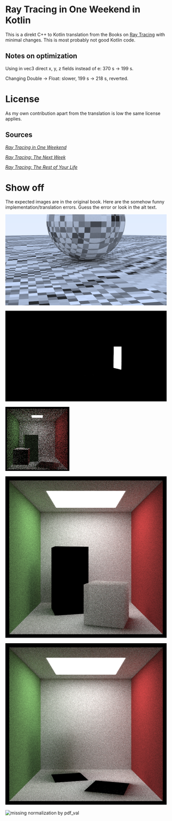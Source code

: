 
# Ray Tracing in One Weekend in Kotlin

This is a direkt C++ to Kotlin translation from the Books on [Ray Tracing](https://raytracing.github.io/) with minimal changes.
This is most probably not good Kotlin code.


## Notes on optimization

Using in vec3 direct x, y, z fields instead of e: 370 s -> 199 s.

Changing Double -> Float: slower, 199 s -> 218 s, reverted.


# License

As my own contribution apart from the translation is low the same license applies.


## Sources

[_Ray Tracing in One Weekend_](https://raytracing.github.io/books/RayTracingInOneWeekend.html)

[_Ray Tracing: The Next Week_](https://raytracing.github.io/books/RayTracingTheNextWeek.html)

[_Ray Tracing: The Rest of Your Life_](https://raytracing.github.io/books/RayTracingTheRestOfYourLife.html)


# Show off

The expected images are in the original book. Here are the somehow funny implementation/translation errors. Guess the error or look in the alt text. 

![wrong calculcation of the pattern](images/image1624114594948.png?raw=true "wrong calculcation of the pattern")

![missed the instruction about comment out](images/image1624126052168.png?raw=true "missed the instruction about comment out")

![Use origin() and direction() directly instead of a copy](images/image1624192388685.png?raw=true "Use origin() and direction() directly instead of a copy")

![sign error for inverted density](images/image1624345263532.png?raw=true "sign error for inverted density")

![obvious wrong, was a combination of the previous errors](images/image1624220234602.png?raw=true "obvious wrong, was a combination of the previous errors")

![missing normalization by pdf_val](images/image1624481801517?raw=true "missing normalization by pdf_val")
